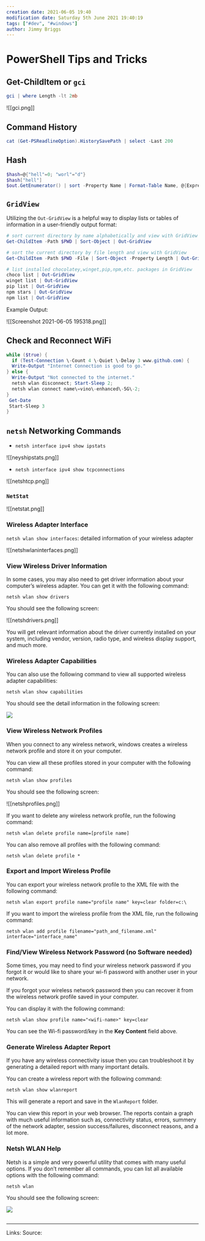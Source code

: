 ```yaml
---
creation date: 2021-06-05 19:40
modification date: Saturday 5th June 2021 19:40:19
tags: ["#dev", "#windows"]
author: Jimmy Briggs
---
```


# PowerShell Tips and Tricks

## Get-ChildItem or `gci`

```powershell
gci | where Length -lt 2mb
```

![[gci.png]]

## Command History

```powershell
cat (Get-PSReadlineOption).HistorySavePath | select -Last 200
```

## Hash

```powershell
$hash=@{"hell"=0; "worl"="d"}
$hash["hell"]
$out.GetEnumerator() | sort -Property Name | Format-Table Name, @{Expression="Value"; FormatString="n0"}
```

## `GridView`

Utilizing the `Out-GridView` is a helpful way to display lists or tables of information in a user-friendly output format:

```powershell
# sort current directory by name alphabetically and view with GridView
Get-ChildItem -Path $PWD | Sort-Object | Out-GridView

# sort the current directory by file length and view with GridView
Get-ChildItem -Path $PWD -File | Sort-Object -Property Length | Out-GridView

# list installed chocolatey,winget,pip,npm,etc. packages in GridView
choco list | Out-GridView
winget list | Out-GridView
pip list | Out-GridView
npm stars | Out-GridView
npm list | Out-GridView
```

Example Output:

![[Screenshot 2021-06-05 195318.png]]

## Check and Reconnect WiFi

```powershell
while ($true) {
  if (Test-Connection \-Count 4 \-Quiet \-Delay 3 www.github.com) {
  Write-Output "Internet Connection is good to go."
} else {
  Write-Output "Not connected to the internet."
  netsh wlan disconnect; Start-Sleep 2;
  netsh wlan connect name\=vino\-enhanced\-5G\-2;
}
 Get-Date
 Start-Sleep 3
}
```

## `netsh` Networking Commands

- `netsh interface ipv4 show ipstats`

![[neyshipstats.png]]

- `netsh interface ipv4 show tcpconnections`

![[netshtcp.png]]

### `NetStat`

![[netstat.png]]


### Wireless Adapter Interface

`netsh wlan show interfaces`: detailed information of your wireless adapter

![[netshwlaninterfaces.png]]

### View Wireless Driver Information

In some cases, you may also need to get driver information about your computer’s wireless adapter. You can get it with the following command:

`netsh wlan show drivers`

You should see the following screen:

![[netshdrivers.png]]

You will get relevant information about the driver currently installed on your system, including vendor, version, radio type, and wireless display support, and much more.

### Wireless Adapter Capabilities

You can also use the following command to view all supported wireless adapter capabilities:

`netsh wlan show capabilities`

You should see the detail information in the following screen:

[![](https://cdn.webservertalk.com/wp-content/uploads/p3-23.png)](https://cdn.webservertalk.com/wp-content/uploads/p3-23.png)

### View Wireless Network Profiles

When you connect to any wireless network, windows creates a wireless network profile and store it on your computer.

You can view all these profiles stored in your computer with the following command:

`netsh wlan show profiles`

You should see the following screen:

![[netshprofiles.png]]

If you want to delete any wireless network profile, run the following command:

`netsh wlan delete profile name=[profile name]`

You can also remove all profiles with the following command:

`netsh wlan delete profile *`

### Export and Import Wireless Profile

You can export your wireless network profile to the XML file with the following command:

`netsh wlan export profile name="profile name" key=clear folder=c:\`

If you want to import the wireless profile from the XML file, run the following command:

`netsh wlan add profile filename="path_and_filename.xml" interface="interface_name"`

### Find/View Wireless Network Password (no Software needed)

Some times, you may need to find your wireless network password if you forgot it or would like to share your wi-fi password with another user in your network.

If you forgot your wireless network password then you can recover it from the wireless network profile saved in your computer.

You can display it with the following command:

`netsh wlan show profile name="<wifi-name>" key=clear`

You can see the Wi-fi password/key in the **Key Content** field above.

### Generate Wireless Adapter Report

If you have any wireless connectivity issue then you can troubleshoot it by generating a detailed report with many important details.

You can create a wireless report with the following command:

`netsh wlan show wlanreport`

This will generate a report and save in the `WlanReport` folder.

You can view this report in your web browser. The reports contain a graph with much useful information such as, connectivity status, errors, summery of the network adapter, session success/failures, disconnect reasons, and a lot more.

### Netsh WLAN Help

Netsh is a simple and very powerful utility that comes with many useful options. If you don’t remember all commands, you can list all available options with the following command:

`netsh wlan`

You should see the following screen:

[![](https://cdn.webservertalk.com/wp-content/uploads/p8-8.png)](https://cdn.webservertalk.com/wp-content/uploads/p8-8.png)
## 
***
Links: 
Source:

